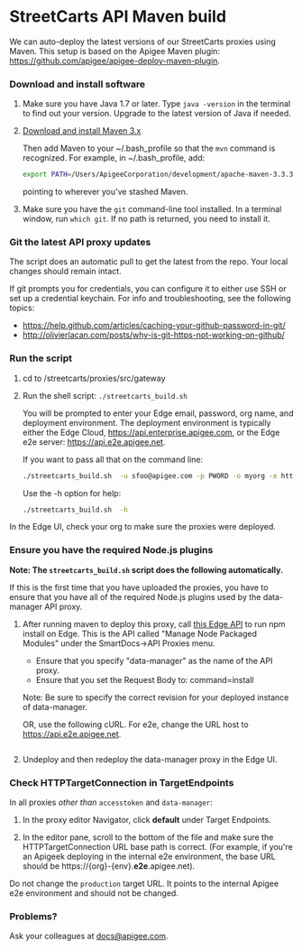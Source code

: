 # StreetCarts API Maven build

We can auto-deploy the latest versions of our StreetCarts proxies using Maven. This setup is based on the Apigee Maven plugin: https://github.com/apigee/apigee-deploy-maven-plugin.

### Download and install software

1. Make sure you have Java 1.7 or later. Type ```java -version``` in the terminal to find out your version. Upgrade to the latest version of Java if needed.
2. [Download and install Maven 3.x](http://maven.apache.org/download.cgi)
   
   Then add Maven to your ~/.bash_profile so that the ```mvn``` command is recognized. For example, in ~/.bash_profile, add: 
   
   ```bash
   export PATH=/Users/ApigeeCorporation/development/apache-maven-3.3.3/bin:$PATH
   ```

   pointing to wherever you've stashed Maven.

3. Make sure you have the ```git``` command-line tool installed. In a terminal window, run ```which git```. If no path is returned, you need to install it.

### Git the latest API proxy updates

The script does an automatic pull to get the latest from the repo. Your local changes should remain intact.

If git prompts you for credentials, you can configure it to either use SSH or set up a credential keychain. For info and troubleshooting, see the following topics:

* https://help.github.com/articles/caching-your-github-password-in-git/
* http://olivierlacan.com/posts/why-is-git-https-not-working-on-github/

### Run the script

1. cd to /streetcarts/proxies/src/gateway

2. Run the shell script: ```./streetcarts_build.sh```

   You will be prompted to enter your Edge email, password, org name, and deployment environment. The deployment environment is typically either the Edge Cloud, https://api.enterprise.apigee.com, or the Edge e2e server: https://api.e2e.apigee.net. 

   If you want to pass all that on the command line:

   ```bash
   ./streetcarts_build.sh  -u sfoo@apigee.com -p PWORD -o myorg -e https://api.enterprise.apigee.com
   ```

   Use the -h option for help:

   ```bash
   ./streetcarts_build.sh  -h
   ```

In the Edge UI, check your org to make sure the proxies were deployed.

### Ensure you have the required Node.js plugins

**Note: The ```streetcarts_build.sh``` script does the following automatically.**

If this is the first time that you have uploaded the proxies, you have to ensure that you have all of the required Node.js plugins used by the data-manager API proxy.

1. After running maven to deploy this proxy, call [this Edge API](http://apigee.com/docs/management/apis/post/organizations/%7Borg_name%7D/apis/%7Bapi_name%7D/revisions/%7Brevision_num%7D/npm-0) to run npm install on Edge. This is the API called "Manage Node Packaged Modules" under the SmartDocs->API Proxies menu. 

   - Ensure that you specify "data-manager" as the name of the API proxy.
   - Ensure that you set the Request Body to: command=install   

   Note: Be sure to specify the correct revision for your deployed instance of data-manager.

   OR, use the following cURL. For e2e, change the URL host to https://api.e2e.apigee.net.

   ```curl -X POST --header "Content-Type: application/x-www-form-urlencoded" -u {you@apigee.com} -d "command=install" "https://api.enterprise.apigee.com/v1/organizations/{org}/apis/data-manager/revisions/{version_num}/npm"
   ```

2. Undeploy and then redeploy the data-manager proxy in the Edge UI. 

### Check HTTPTargetConnection in TargetEndpoints

In all proxies *other than* ```accesstoken``` and ```data-manager```:

1. In the proxy editor Navigator, click **default** under Target Endpoints.

2. In the editor pane, scroll to the bottom of the file and make sure the HTTPTargetConnection URL base path is correct. (For example, if you're an Apigeek deploying in the internal e2e environment, the base URL should be https://{org}-{env}.**e2e**.apigee.net). 

Do not change the `production` target URL. It points to the internal Apigee e2e environment and should not be changed. 


### Problems?

Ask your colleagues at docs@apigee.com.


